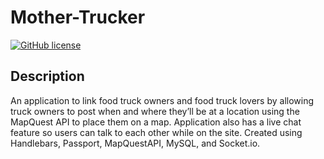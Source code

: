 # Mother-Trucker 
[![GitHub license](https://img.shields.io/badge/license-None-important.svg)](http://arcane-waters-56136.herokuapp.com/)

## Description
An application to link food truck owners and food truck lovers by allowing truck owners to post when and where they’ll be at a location using the MapQuest API to place them on a map. Application also has a live chat feature so users can talk to each other while on the site. Created using Handlebars, Passport, MapQuestAPI, MySQL, and Socket.io. 
